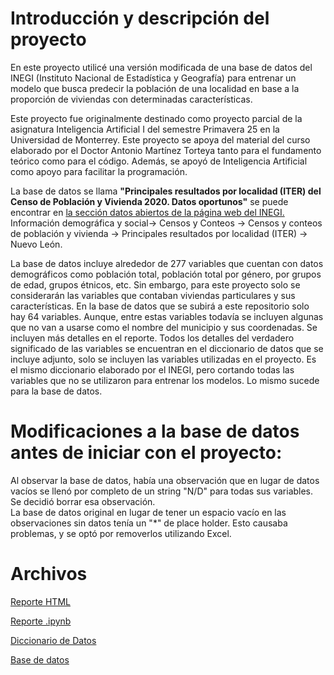 # Introducción y descripción del proyecto
En este proyecto utilicé una versión modificada de una base de datos del INEGI (Instituto Nacional de Estadística y Geografía) para entrenar un modelo que busca predecir la población de una localidad en base a la proporción de viviendas con determinadas características.

Este proyecto fue originalmente destinado como proyecto parcial de la asignatura Inteligencia Artificial I del semestre Primavera 25 en la Universidad de Monterrey. 
Este proyecto se apoya del material del curso elaborado por el Doctor Antonio Martínez Torteya tanto para el fundamento teórico como para el código. Además, se apoyó de Inteligencia Artificial como apoyo para facilitar la programación. 

La base de datos se llama **"Principales resultados por localidad (ITER) del Censo de Población y Vivienda 2020. Datos oportunos"** se puede encontrar en [la sección datos abiertos de la página web del INEGI.](https://www.inegi.org.mx/datosabiertos/)
Información demográfica y social-> Censos y Conteos -> Censos y conteos de población y vivienda -> Principales resultados por localidad (ITER) -> Nuevo León.

La base de datos incluye alrededor de 277 variables que cuentan con datos demográficos como población total, población total por género, por grupos de edad, grupos étnicos, etc. Sin embargo, para este proyecto solo se considerarán las variables que contaban viviendas particulares y sus características. En la base de datos que se subirá a este repositorio solo hay 64 variables. Aunque, entre estas variables todavía se incluyen algunas que no van a usarse como el nombre del municipio y sus coordenadas. Se incluyen más detalles en el reporte. 
Todos los detalles del verdadero significado de las variables se encuentran en el diccionario de datos que se incluye adjunto, solo se incluyen las variables utilizadas en el proyecto. Es el mismo diccionario elaborado por el INEGI, pero cortando todas las variables que no se utilizaron para entrenar los modelos. Lo mismo sucede para la base de datos. 

# Modificaciones a la base de datos antes de iniciar con el proyecto:
Al observar la base de datos, había una observación que en lugar de datos vacíos se llenó por completo de un string "N/D" para todas sus variables. 
Se decidió borrar esa observación.  
La base de datos original en lugar de tener un espacio vacío en las observaciones sin datos tenía un "*" de place holder. Esto causaba problemas, y se optó por removerlos utilizando Excel. 

# Archivos

[Reporte HTML](ReportePoblacionCondiciones.html)

[Reporte .ipynb](https://github.com/Ethan-R-R/Modelo-Poblacion-por-condiciones-de-vivienda/blob/8b06adcf523370ca129f02fade4ed69a6b3318fa/ReportePoblacionCondiciones.ipynb)

[Diccionario de Datos](https://github.com/Ethan-R-R/Modelo-Poblacion-por-condiciones-de-vivienda/blob/ba0de9464cb4061c6480f209b9353cb9b3664a4d/diccionario_datos_iter_19CSV20.csv)

[Base de datos](https://github.com/Ethan-R-R/Modelo-Poblacion-por-condiciones-de-vivienda/blob/614fe5e51442e8d259dcfaa41cdc45c79564272c/conjunto_de_datos_iter_19CSV20.csv)
